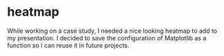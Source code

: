 # heatmap
While working on a case study, I needed a nice looking heatmap to add to my presentation. I decided to save the configuration of Matplotlib as a function so I can reuse it in future projects.
